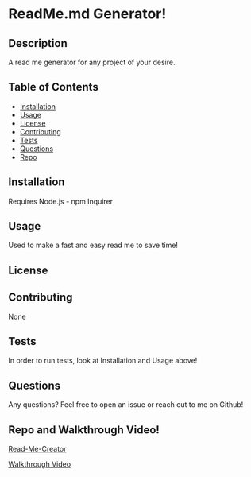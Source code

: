 # ReadMe.md Generator!

## Description
A read me generator for any project of your desire.

## Table of Contents
* [Installation](#installation)
* [Usage](#usage)
* [License](#license)
* [Contributing](#contributing)
* [Tests](#tests)
* [Questions](#questions)
* [Repo](#repo)


## Installation
Requires Node.js - npm Inquirer

## Usage
Used to make a fast and easy read me to save time!

## License 


## Contributing
None

## Tests
In order to run tests, look at Installation and Usage above!

## Questions
Any questions? Feel free to open an issue or reach out to me on Github!

## Repo and Walkthrough Video!
[Read-Me-Creator](https://github.com/mlbarre/readmecreator)

[Walkthrough Video](https://watch.screencastify.com/v/SitGF3tYrw5CzLY3tSkD)
